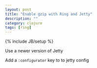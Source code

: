 ```yaml
---
layout: post
title: "Enable gzip with Ring and Jetty"
description: ""
category: clojure
tags: [ring]
---
```

{% include JB/setup %}

<!--more-->

Use a newer version of Jetty

<script src="https://gist.github.com/841d6712a432380fe97c.js?file=project.clj"> </script>

Add a `:configurator` key to to jetty config

<script src="https://gist.github.com/841d6712a432380fe97c.js?file=app.clj"> </script>
